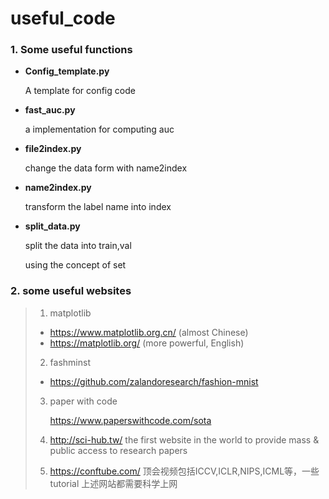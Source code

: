 # useful_code
### 1. Some useful functions 

- **Config_template.py**  

  A template for config code

- **fast_auc.py**

  a implementation for computing auc

- **file2index.py**

  change the data form with name2index

- **name2index.py**

  transform the label name into index

- **split_data.py**

  split the data into train,val

  using the concept of set 

### 2. some useful websites 

> 1. matplotlib
>
> - https://www.matplotlib.org.cn/ (almost Chinese)
> - https://matplotlib.org/ (more powerful, English)
>
> 2. fashminst
>
> -  https://github.com/zalandoresearch/fashion-mnist 
>
> 3. paper with code
>
>    https://www.paperswithcode.com/sota
>
> 4. http://sci-hub.tw/
>    the first website in the world to provide mass & public access to research papers
>
> 5. https://conftube.com/
>    顶会视频包括ICCV,ICLR,NIPS,ICML等，一些tutorial
>    上述网站都需要科学上网

